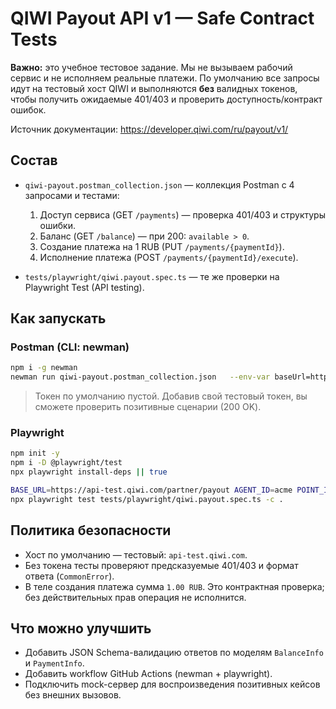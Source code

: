 # QIWI Payout API v1 — Safe Contract Tests

**Важно:** это учебное тестовое задание. Мы не вызываем рабочий сервис и не исполняем реальные платежи.
По умолчанию все запросы идут на тестовый хост QIWI и выполняются **без** валидных токенов, чтобы получить ожидаемые 401/403 и проверить доступность/контракт ошибок.

Источник документации: https://developer.qiwi.com/ru/payout/v1/

## Состав
- `qiwi-payout.postman_collection.json` — коллекция Postman с 4 запросами и тестами:
  1. Доступ сервиса (GET `/payments`) — проверка 401/403 и структуры ошибки.
  2. Баланс (GET `/balance`) — при 200: `available > 0`.
  3. Создание платежа на 1 RUB (PUT `/payments/{paymentId}`).
  4. Исполнение платежа (POST `/payments/{paymentId}/execute`).

- `tests/playwright/qiwi.payout.spec.ts` — те же проверки на Playwright Test (API testing).

## Как запускать

### Postman (CLI: newman)
```bash
npm i -g newman
newman run qiwi-payout.postman_collection.json   --env-var baseUrl=https://api-test.qiwi.com/partner/payout   --env-var agentId=acme   --env-var pointId=00001   --env-var token=   --env-var paymentId=c0d85b0b-a528-9c66-4a15-cb7a12eda9d6
```

> Токен по умолчанию пустой. Добавив свой тестовый токен, вы сможете проверить позитивные сценарии (200 OK).

### Playwright
```bash
npm init -y
npm i -D @playwright/test
npx playwright install-deps || true

BASE_URL=https://api-test.qiwi.com/partner/payout AGENT_ID=acme POINT_ID=00001 QIWI_TOKEN= PAYMENT_ID=c0d85b0b-a528-9c66-4a15-cb7a12eda9d6 \
npx playwright test tests/playwright/qiwi.payout.spec.ts -c .
```

## Политика безопасности
- Хост по умолчанию — тестовый: `api-test.qiwi.com`.
- Без токена тесты проверяют предсказуемые 401/403 и формат ответа (`CommonError`).
- В теле создания платежа сумма `1.00 RUB`. Это контрактная проверка; без действительных прав операция не исполнится.

## Что можно улучшить
- Добавить JSON Schema-валидацию ответов по моделям `BalanceInfo` и `PaymentInfo`.
- Добавить workflow GitHub Actions (newman + playwright).
- Подключить mock-сервер для воспроизведения позитивных кейсов без внешних вызовов.
